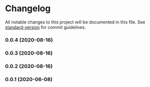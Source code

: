 # Changelog

All notable changes to this project will be documented in this file. See [standard-version](https://github.com/conventional-changelog/standard-version) for commit guidelines.

### 0.0.4 (2020-08-16)

### 0.0.3 (2020-08-16)

### 0.0.2 (2020-08-16)

### 0.0.1 (2020-06-08)
